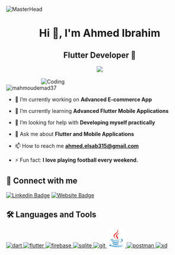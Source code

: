 ![MasterHead](https://1.bp.blogspot.com/-7A4WynwLsMw/XbBpCXG8fHI/AAAAAAAAMt4/uOa1bpLskYgrwGbllhSu2SDj_Mig8SXJQCLcBGAsYHQ/s1600/2000_600px.gif)

<h1 align="center">Hi 👋, I'm Ahmed Ibrahim</h1>
<h2 align="center">Flutter Developer 📱</h2>
<p align="center">
    <img src="https://readme-typing-svg.herokuapp.com?lines=Welcome,+follow+to+see+more+codes+️‍🔥" />
</p>

<img align="right" alt="Coding" width="410"
    src="https://cdn.dribbble.com/users/1162077/screenshots/3848914/programmer.gif" />

<p align="left">
    <img src="https://komarev.com/ghpvc/?username=mahmoudemad37&label=Profile%20views&color=0e75b6&style=flat"
        alt="mahmoudemad37" />
</p>

- 🔭 I’m currently working on **Advanced E-commerce App**

- 🌱 I’m currently learning **Advanced Flutter Mobile Applications**

- 🤝 I’m looking for help with **Developing myself practically**

- 💬 Ask me about **Flutter and Mobile Applications**

- 📫 How to reach me **ahmed.elsab315@gmail.com**

- ⚡ Fun fact: **I love playing football every weekend.**

## 📩 Connect with me
[![Linkedin Badge](https://img.shields.io/badge/-LinkedIn-0e76a8?style=flat-square&logo=Linkedin&logoColor=white)]([https://www.linkedin.com/in/ahmed-elsabaa-/](https://www.linkedin.com/in/ahmed-elsabaa-/))
[![Website Badge](https://img.shields.io/badge/Website-3b5998?style=flat-square&logo=google-chrome&logoColor=white)](https://ahmed-host.web.app/)


## 🛠 Languages and Tools
<p align="left">
    <a href="https://dart.dev" target="_blank" rel="noreferrer">
        <img src="https://www.vectorlogo.zone/logos/dartlang/dartlang-icon.svg" alt="dart" width="50" height="50" />
    </a>
    <a href="https://flutter.dev" target="_blank" rel="noreferrer">
        <img src="https://www.vectorlogo.zone/logos/flutterio/flutterio-icon.svg" alt="flutter" width="50"
            height="50" />
    </a>
    <a href="https://firebase.google.com/" target="_blank" rel="noreferrer">
        <img src="https://www.vectorlogo.zone/logos/firebase/firebase-icon.svg" alt="firebase" width="50" height="50" />
    </a>
    <a href="https://www.sqlite.org/" target="_blank" rel="noreferrer"> <img
            src="https://www.vectorlogo.zone/logos/sqlite/sqlite-icon.svg" alt="sqlite" width="50" height="50" />
    </a>
    <a href="https://git-scm.com/" target="_blank" rel="noreferrer">
        <img src="https://www.vectorlogo.zone/logos/git-scm/git-scm-icon.svg" alt="git" width="50" height="50" />
    <a href="https://www.java.com" target="_blank" rel="noreferrer">
        <img src="https://raw.githubusercontent.com/devicons/devicon/master/icons/java/java-original.svg" alt="java"
            width="50" height="50" />
    </a>
    <a href="https://postman.com" target="_blank" rel="noreferrer">
        <img src="https://www.vectorlogo.zone/logos/getpostman/getpostman-icon.svg" alt="postman" width="50"
            height="50" />
    </a>
    <a href="https://www.adobe.com/products/xd.html" target="_blank" rel="noreferrer">
        <img src="https://cdn.worldvectorlogo.com/logos/adobe-xd.svg" alt="xd" width="50" height="50" />
    </a>
</p>



